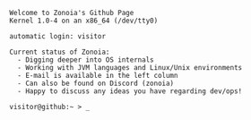 ```
Welcome to Zonoia's Github Page
Kernel 1.0-4 on an x86_64 (/dev/tty0)

automatic login: visitor

Current status of Zonoia:
  - Digging deeper into OS internals
  - Working with JVM languages and Linux/Unix environments
  - E-mail is available in the left column
  - Can also be found on Discord (zonoia)
  - Happy to discuss any ideas you have regarding dev/ops!

visitor@github:~ > _
```
<!--
**Hoekstraa/Hoekstraa** is a ✨ _special_ ✨ repository because its `README.md` (this file) appears on your GitHub profile.

Here are some ideas to get you started:

- 🔭 I’m currently working on ...
- 🌱 I’m currently learning ...
- 👯 I’m looking to collaborate on ...
- 🤔 I’m looking for help with ...
- 💬 Ask me about ...
- 📫 How to reach me: ...
- 😄 Pronouns: ...
- ⚡ Fun fact: ...
-->

